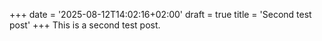 +++
date = '2025-08-12T14:02:16+02:00'
draft = true
title = 'Second test post'
+++
This is a second test post.